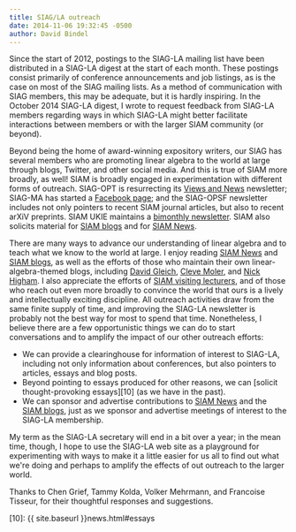 ```yaml
---
title: SIAG/LA outreach
date: 2014-11-06 19:32:45 -0500
author: David Bindel
---
```


Since the start of 2012, postings to the SIAG-LA mailing list have
been distributed in a SIAG-LA digest at the start of each month.
These postings consist primarily of conference announcements and job
listings, as is the case on most of the SIAG mailing lists.  As a
method of communication with SIAG members, this may be adequate, but
it is hardly inspiring.  In the October 2014 SIAG-LA digest, I wrote
to request feedback from SIAG-LA members regarding ways in which
SIAG-LA might better facilitate interactions between members or with
the larger SIAM community (or beyond).

Beyond being the home of award-winning expository writers, our SIAG
has several members who are promoting linear algebra to the world at
large through blogs, Twitter, and other social media.  And this is
true of SIAM more broadly, as well!  SIAM is broadly engaged in
experimentation with different forms of outreach.  SIAG-OPT is
resurrecting its [Views and News][1] newsletter; SIAG-MA has started a
[Facebook page][2]; and the SIAG-OPSF newsletter includes not only
pointers to recent SIAM journal articles, but also to recent arXiV
preprints.  SIAM UKIE maintains a [bimonthly newsletter][3].  SIAM
also solicits material for [SIAM blogs][4] and for [SIAM News][5].

There are many ways to advance our understanding of linear algebra and
to teach what we know to the world at large.  I enjoy reading
[SIAM News][5] and [SIAM blogs][4], as well as the efforts of
those who maintain their own linear-algebra-themed blogs,
including [David Gleich][6], [Cleve Moler][7], and [Nick Higham][8].
I also appreciate the efforts of [SIAM visiting lecturers][9],
and of those who reach out even more broadly to convince the world
that ours is a lively and intellectually exciting discipline.
All outreach activities draw from the same finite supply of time,
and improving the SIAG-LA newsletter is probably not the best way
for most to spend that time.  Nonetheless, I believe there are a
few opportunistic things we can do to start conversations and to
amplify the impact of our other outreach efforts:

 - We can provide a clearinghouse for information of interest to
   SIAG-LA, including not only information about conferences, but also
   pointers to articles, essays and blog posts.
 - Beyond pointing to essays produced for other reasons, we can
   [solicit thought-provoking essays][10] (as we have in the past).
 - We can sponsor and advertise contributions to [SIAM News][5] and the
   [SIAM blogs][4], just as we sponsor and advertise meetings of
   interest to the SIAG-LA membership.

My term as the SIAG-LA secretary will end in a bit over a year;
in the mean time, though, I hope to use the SIAG-LA web site as
a playground for experimenting with ways to make it a little easier
for us all to find out what we're doing and perhaps to amplify the
effects of out outreach to the larger world.

Thanks to Chen Grief, Tammy Kolda, Volker Mehrmann, and Francoise
Tisseur, for their thoughtful responses and suggestions.

[1]: http://wiki.siam.org/siag-op/index.php/View_and_News
[2]: https://www.facebook.com/SIAGMaterials
[3]: http://blogs.siam.org/siam-ukie-new-media-to-help-increase-impact-of-members-activities-in-the-wider-community-2/
[4]: http://blogs.siam.org/
[5]: http://sinews.siam.org/
[6]: http://blogs.mathworks.com/cleve/
[7]: http://nickhigham.wordpress.com/
[8]: http://dgleich.wordpress.com/
[9]: http://www.siam.org/visiting/
[10]: {{ site.baseurl }}news.html#essays
